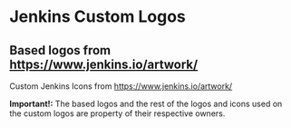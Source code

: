# Jenkins Custom Logos
## Based logos from https://www.jenkins.io/artwork/
Custom Jenkins Icons from https://www.jenkins.io/artwork/

**Important!:** The based logos and the rest of the logos and icons used on the custom logos are property of their respective owners.
